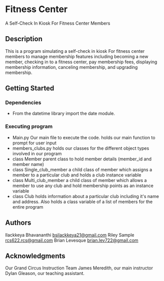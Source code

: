# Fitness Center

A Self-Check In Kiosk For Fitness Center Members

## Description

This is a program simulating a self-check in kiosk For fitness center members to manage membership features including becoming a new member, checking in to a fitness center, pay membership fees, displaying membership information, canceling membership, and upgrading membership.

## Getting Started

### Dependencies

* From the datetime library import the date module.

### Executing program

* Main.py
  Our main file to execute the code. holds our main function to prompt for user input
* members_clubs.py
  holds our classes for the different object types involved in our program
* class Member
  parent class to hold member details (member_id and member name)
* class Single_club_member
  a child class of member which assigns a member to a particular club and holds a club instance variable
* class Multi_club_member
  a child class of member which allows a member to use any club and hold membership points as an instance variable
* class Club
  holds information about a particular club including it's name and address. Also holds a class variable of a list of members for the entire 
  program

  

## Authors

Ilackkeya Bhavananthi bsilackkeya21@gmail.com
Riley Sample rcs622.rcs@gmail.com
Brian Levesque brian.lev722@gmail.com

## Acknowledgments
Our Grand Circus Instruction Team 
James Meredith, our main instructor
Dylan Gleason, our teaching assistant.
